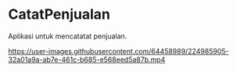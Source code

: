 # CatatPenjualan
Aplikasi untuk mencatatat penjualan.


https://user-images.githubusercontent.com/64458989/224985905-32a01a9a-ab7e-461c-b685-e568eed5a87b.mp4

